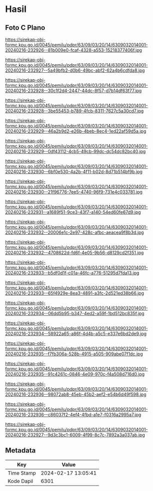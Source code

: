 # Hasil

## Foto C Plano

https://sirekap-obj-formc.kpu.go.id/0045/pemilu/pdpr/63/09/03/20/14/6309032014001-20240216-232926--81b009e0-fcaf-4328-a553-15218377406f.jpg

https://sirekap-obj-formc.kpu.go.id/0045/pemilu/pdpr/63/09/03/20/14/6309032014001-20240216-232927--5a49bfb2-d0b6-49bc-abf2-62a4b6cdfda8.jpg

https://sirekap-obj-formc.kpu.go.id/0045/pemilu/pdpr/63/09/03/20/14/6309032014001-20240216-232928--30c1f2d4-2447-44dc-8f57-d7b14df63f77.jpg

https://sirekap-obj-formc.kpu.go.id/0045/pemilu/pdpr/63/09/03/20/14/6309032014001-20240216-232928--3be55453-b789-4fcb-8311-7627c5a30cd7.jpg

https://sirekap-obj-formc.kpu.go.id/0045/pemilu/pdpr/63/09/03/20/14/6309032014001-20240216-232929--46a2b9d2-e26b-4beb-8ec4-1ed22af59d5a.jpg

https://sirekap-obj-formc.kpu.go.id/0045/pemilu/pdpr/63/09/03/20/14/6309032014001-20240216-232929--0df43112-4cb5-49cb-99dc-dc54dc82bc40.jpg

https://sirekap-obj-formc.kpu.go.id/0045/pemilu/pdpr/63/09/03/20/14/6309032014001-20240216-232930--6bf0e530-4a2b-4f11-b02d-8d71b514bf9b.jpg

https://sirekap-obj-formc.kpu.go.id/0045/pemilu/pdpr/63/09/03/20/14/6309032014001-20240216-232930--21f96776-7ee5-4740-96f9-731e4c033781.jpg

https://sirekap-obj-formc.kpu.go.id/0045/pemilu/pdpr/63/09/03/20/14/6309032014001-20240216-232931--a1689f51-9ce3-43f7-a140-54ed60fe67d9.jpg

https://sirekap-obj-formc.kpu.go.id/0045/pemilu/pdpr/63/09/03/20/14/6309032014001-20240216-232932--20006e1c-2e97-428c-afbc-aeacea9f8b3d.jpg

https://sirekap-obj-formc.kpu.go.id/0045/pemilu/pdpr/63/09/03/20/14/6309032014001-20240216-232932--4708622d-fd6f-4e05-9b56-d8129cd2f351.jpg

https://sirekap-obj-formc.kpu.go.id/0045/pemilu/pdpr/63/09/03/20/14/6309032014001-20240216-232933--b5df0d1f-c01a-46fc-a776-51295d7fda13.jpg

https://sirekap-obj-formc.kpu.go.id/0045/pemilu/pdpr/63/09/03/20/14/6309032014001-20240216-232933--65f4929e-8ea3-4891-a3fc-2d521ed38b66.jpg

https://sirekap-obj-formc.kpu.go.id/0045/pemilu/pdpr/63/09/03/20/14/6309032014001-20240216-232934--06dd5b95-b347-4ed2-a59f-1bd512bc835f.jpg

https://sirekap-obj-formc.kpu.go.id/0045/pemilu/pdpr/63/09/03/20/14/6309032014001-20240216-232934--58922a65-a86f-4d4b-a5c5-e337e6bd2de9.jpg

https://sirekap-obj-formc.kpu.go.id/0045/pemilu/pdpr/63/09/03/20/14/6309032014001-20240216-232935--f7fb306a-528b-4915-a505-909abe07f1dc.jpg

https://sirekap-obj-formc.kpu.go.id/0045/pemilu/pdpr/63/09/03/20/14/6309032014001-20240216-232935--91c4261c-0846-4e09-970c-f4a508d716d0.jpg

https://sirekap-obj-formc.kpu.go.id/0045/pemilu/pdpr/63/09/03/20/14/6309032014001-20240216-232936--98072ab8-45eb-45b2-aef2-e54b6d49f598.jpg

https://sirekap-obj-formc.kpu.go.id/0045/pemilu/pdpr/63/09/03/20/14/6309032014001-20240216-232936--c86037f2-4ef4-4fbd-a1e7-f0316a2995a7.jpg

https://sirekap-obj-formc.kpu.go.id/0045/pemilu/pdpr/63/09/03/20/14/6309032014001-20240216-232927--9d3c3bc1-6009-4f99-8c7c-7892a3a037ab.jpg


## Metadata

| Key        | Value               |
| ---------- | ------------------- |
| Time Stamp | 2024-02-17 13:05:41 |
| Kode Dapil | 6301                |




